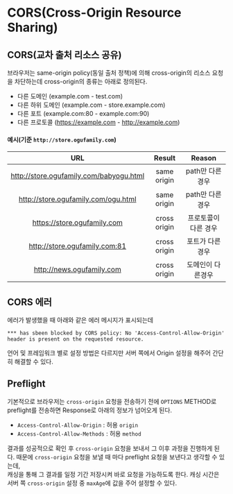 # CORS(Cross-Origin Resource Sharing)

## CORS(교차 출처 리소스 공유)

브라우저는 same-origin policy(동일 출처 정책)에 의해 cross-origin의 리소스 요청을 차단하는데 cross-origin의 종류는 아래로 정의된다.

- 다른 도메인 (example.com - test.com)
- 다른 하위 도메인 (example.com - store.example.com)
- 다른 포트 (example.com:80 - example.com:90)
- 다른 프로토콜 (https://example.com - http://example.com)

#### 예시(기준 `http://store.ogufamily.com`)

|                    URL                    |    Result    |   Reason    |
|:-----------------------------------------:|:------------:|:-----------:|
|  http://store.ogufamily.com/babyogu.html  | same origin  | path만 다른경우  |
|    http://store.ogufamily.com/ogu.html    | same origin  | path만 다른경우  |
|        https://store.ogufamily.com        | cross origin | 프로토콜이 다른 경우 |
|       http://store.ogufamily.com:81       | cross origin |  포트가 다른경우   |
|         http://news.ogufamily.com         | cross origin |  도메인이 다른경우  |

## CORS 에러

에러가 발생했을 때 아래와 같은 에러 메시지가 표시되는데

```shell
*** has sbeen blocked by CORS policy: No 'Access-Control-Allow-Origin' header is present on the requested resource.
```

언어 및 프레임워크 별로 설정 방법은 다르지만 서버 쪽에서 Origin 설정을 해주어 간단히 해결할 수 있다.

## Preflight

기본적으로 브라우저는 `cross-origin` 요청을 전송하기 전에 `OPTIONS` METHOD로 preflight를 전송하면 Response로 아래의 정보가 넘어오게 된다.

- `Access-Control-Allow-Origin` : 허용 `origin`
- `Access-Control-Allow-Methods` : 허용 `method`

결과를 성공적으로 확인 후 `cross-origin` 요청을 보내서 그 이후 과정을 진행하게 된다. 때문에 `cross-origin` 요청을 보낼 때 마다 preflight 요청을 보낸다고 생각할 수 있는데,  
캐싱을 통해 그 결과를 일정 기간 저장시켜 바로 요청을 가능하도록 한다. 캐싱 시간은 서버 쪽 `cross-origin` 설정 중 `maxAge`에 값을 주어 설정할 수 있다.